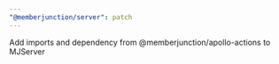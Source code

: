 ```yaml
---
"@memberjunction/server": patch
---
```


Add imports and dependency from @memberjunction/apollo-actions to MJServer
